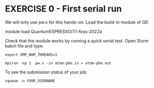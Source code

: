 EXERCISE 0 - First serial run
=================================================

We will only use pw.x for this hands-on. Load the build-in module of QE:

   module load QuantumESPRESSO/7.1-foss-2022a


Check that the module works by running a quick serial test. Open Slurm batch file and type:

    export OMP_NUM_THREADS=1

    mpirun -np 1  pw.x -in atom-pbe.in > atom-pbe.out
    
To see the submission status of your job:

    squeue -u YOUR_USERNAME
